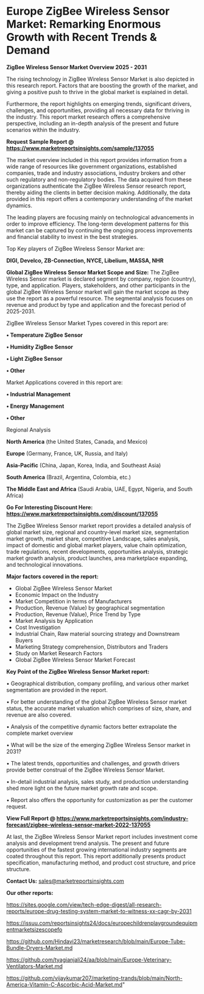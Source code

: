 # Europe ZigBee Wireless Sensor Market: Remarking Enormous Growth with Recent Trends & Demand

<Strong> ZigBee Wireless Sensor Market Overview 2025 - 2031</strong>

The rising technology in ZigBee Wireless Sensor Market is also depicted in this research report. Factors that are boosting the growth of the market, and giving a positive push to thrive in the global market is explained in detail.

Furthermore, the report highlights on emerging trends, significant drivers, challenges, and opportunities, providing all necessary data for thriving in the industry. This report market research offers a comprehensive perspective, including an in-depth analysis of the present and future scenarios within the industry.

<strong>Request Sample Report @ <a href=https://www.marketreportsinsights.com/sample/137055>https://www.marketreportsinsights.com/sample/137055</a></strong>

The market overview included in this report provides information from a wide range of resources like government organizations, established companies, trade and industry associations, industry brokers and other such regulatory and non-regulatory bodies. The data acquired from these organizations authenticate the ZigBee Wireless Sensor research report, thereby aiding the clients in better decision making. Additionally, the data provided in this report offers a contemporary understanding of the market dynamics.

The leading players are focusing mainly on technological advancements in order to improve efficiency. The long-term development patterns for this market can be captured by continuing the ongoing process improvements and financial stability to invest in the best strategies.

Top Key players of ZigBee Wireless Sensor Market are:

<strong>DIGI, Develco, ZB-Connection, NYCE, Libelium, MASSA, NHR</strong>

<strong><b>Global ZigBee Wireless Sensor Market Scope and Size:</b></strong>
The ZigBee Wireless Sensor market is declared segment by company, region (country), type, and application. Players, stakeholders, and other participants in the global ZigBee Wireless Sensor market will gain the market scope as they use the report as a powerful resource. The segmental analysis focuses on revenue and product by type and application and the forecast period of 2025-2031.

ZigBee Wireless Sensor Market Types covered in this report are:

<strong>• Temperature ZigBee Sensor

• Humidity ZigBee Sensor

• Light ZigBee Sensor

• Other</strong>

Market Applications covered in this report are:

<strong>• Industrial Management

• Energy Management

• Other</strong> 

Regional Analysis

<strong>North America</strong> (the United States, Canada, and Mexico)

<strong>Europe</strong> (Germany, France, UK, Russia, and Italy)

<strong>Asia-Pacific</strong> (China, Japan, Korea, India, and Southeast Asia)

<strong>South America</strong> (Brazil, Argentina, Colombia, etc.)

<strong>The Middle East and Africa</strong> (Saudi Arabia, UAE, Egypt, Nigeria, and South Africa)

<strong>Go For Interesting Discount Here: <a href=https://www.marketreportsinsights.com/discount/137055>https://www.marketreportsinsights.com/discount/137055</a></strong>

The ZigBee Wireless Sensor market report provides a detailed analysis of global market size, regional and country-level market size, segmentation market growth, market share, competitive Landscape, sales analysis, impact of domestic and global market players, value chain optimization, trade regulations, recent developments, opportunities analysis, strategic market growth analysis, product launches, area marketplace expanding, and technological innovations.

<strong><b>Major factors covered in the report:</b></strong>
<ul>
  <li>Global ZigBee Wireless Sensor Market </li>
  <li>Economic Impact on the Industry</li>
  <li>Market Competition in terms of Manufacturers</li>
  <li>Production, Revenue (Value) by geographical segmentation</li>
  <li>Production, Revenue (Value), Price Trend by Type</li>
  <li>Market Analysis by Application</li>
  <li>Cost Investigation</li>
  <li>Industrial Chain, Raw material sourcing strategy and Downstream Buyers</li>
  <li>Marketing Strategy comprehension, Distributors and Traders</li>
  <li>Study on Market Research Factors</li>
  <li>Global ZigBee Wireless Sensor Market Forecast</li>
</ul>

<strong><b>Key Point of the ZigBee Wireless Sensor Market report:</b></strong>

• Geographical distribution, company profiling, and various other market segmentation are provided in the report.

• For better understanding of the global ZigBee Wireless Sensor market status, the accurate market valuation which comprises of size, share, and revenue are also covered.

• Analysis of the competitive dynamic factors better extrapolate the complete market overview

• What will be the size of the emerging ZigBee Wireless Sensor market in 2031?

• The latest trends, opportunities and challenges, and growth drivers provide better construal of the ZigBee Wireless Sensor Market.

• In-detail industrial analysis, sales study, and production understanding shed more light on the future market growth rate and scope.

• Report also offers the opportunity for customization as per the customer request.

<strong><b>View Full Report @ <a href=https://www.marketreportsinsights.com/industry-forecast/zigbee-wireless-sensor-market-2022-137055>https://www.marketreportsinsights.com/industry-forecast/zigbee-wireless-sensor-market-2022-137055</a></b></strong>


At last, the ZigBee Wireless Sensor Market report includes investment come analysis and development trend analysis. The present and future opportunities of the fastest growing international industry segments are coated throughout this report. This report additionally presents product specification, manufacturing method, and product cost structure, and price structure.

<strong>Contact Us:</strong>
sales@marketreportsinsights.com

<strong>Our other reports:</strong>

<a href=https://sites.google.com/view/tech-edge-digest/all-research-reports/europe-drug-testing-system-market-to-witness-xx-cagr-by-2031>https://sites.google.com/view/tech-edge-digest/all-research-reports/europe-drug-testing-system-market-to-witness-xx-cagr-by-2031</a>

<a href=https://issuu.com/reportsinsights24/docs/europechildrenplaygroundequipmentmarketsizescopefo>https://issuu.com/reportsinsights24/docs/europechildrenplaygroundequipmentmarketsizescopefo</a>

<a href=https://github.com/Hindavi23/marketresearch/blob/main/Europe-Tube-Bundle-Dryers-Market.md>https://github.com/Hindavi23/marketresearch/blob/main/Europe-Tube-Bundle-Dryers-Market.md</a>

<a href=https://github.com/tyagianjali24/aa/blob/main/Europe-Veterinary-Ventilators-Market.md>https://github.com/tyagianjali24/aa/blob/main/Europe-Veterinary-Ventilators-Market.md</a>

<a href=https://github.com/vijaykumar207/marketing-trands/blob/main/North-America-Vitamin-C-Ascorbic-Acid-Market.md>https://github.com/vijaykumar207/marketing-trands/blob/main/North-America-Vitamin-C-Ascorbic-Acid-Market.md</a>"

